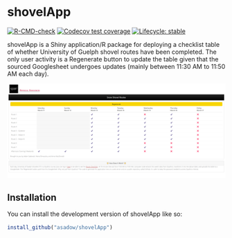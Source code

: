 
<!-- README.md is generated from README.Rmd. Please edit that file -->

# shovelApp

<!-- badges: start -->

[![R-CMD-check](https://github.com/asadow/shovelApp/actions/workflows/R-CMD-check.yaml/badge.svg)](https://github.com/asadow/shovelApp/actions/workflows/R-CMD-check.yaml)
[![Codecov test
coverage](https://codecov.io/gh/asadow/shovelApp/branch/master/graph/badge.svg)](https://app.codecov.io/gh/asadow/shovelApp?branch=master)
[![Lifecycle:
stable](https://img.shields.io/badge/lifecycle-stable-brightgreen.svg)](https://lifecycle.r-lib.org/articles/stages.html#stable)

<!-- badges: end -->

shovelApp is a Shiny application/R package for deploying a checklist
table of whether University of Guelph shovel routes have been completed.
The only user activity is a Regenerate button to update the table given
that the sourced Googlesheet undergoes updates (mainly between 11:30 AM
to 11:50 AM each day).

![shovelApp](./Screenshot%202023-03-16%20122253.png)

## Installation

You can install the development version of shovelApp like so:

``` r
install_github("asadow/shovelApp")
```

